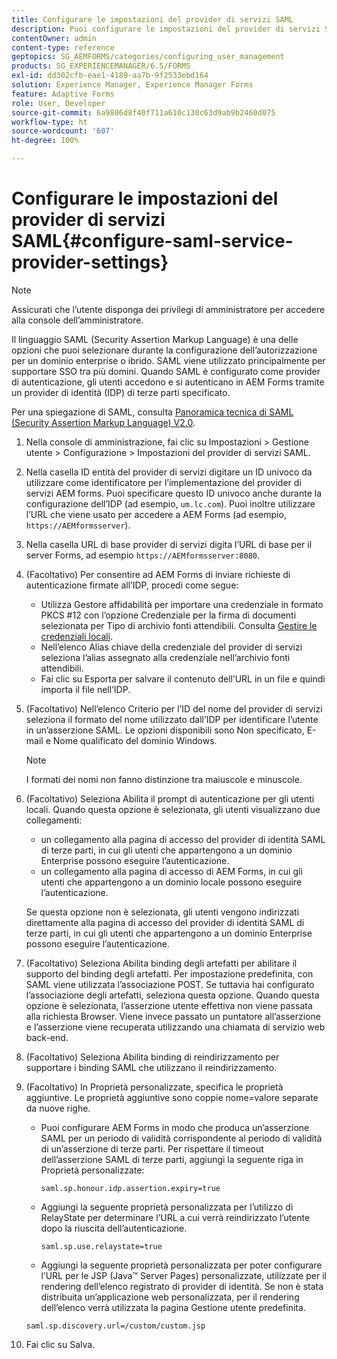 ```yaml
---
title: Configurare le impostazioni del provider di servizi SAML
description: Puoi configurare le impostazioni del provider di servizi SAML per consentire agli utenti di accedere e autenticarsi in AEM Forms tramite un provider di identità (IDP) di terze parti specificato.
contentOwner: admin
content-type: reference
geptopics: SG_AEMFORMS/categories/configuring_user_management
products: SG_EXPERIENCEMANAGER/6.5/FORMS
exl-id: dd302cfb-eae1-4189-aa7b-9f2533ebd164
solution: Experience Manager, Experience Manager Forms
feature: Adaptive Forms
role: User, Developer
source-git-commit: 6a9806d8f40f711a610c130c63d9ab9b2460d075
workflow-type: ht
source-wordcount: '607'
ht-degree: 100%

---
```


# Configurare le impostazioni del provider di servizi SAML{#configure-saml-service-provider-settings}

>[!NOTE]
> 
> Assicurati che l’utente disponga dei privilegi di amministratore per accedere alla console dell’amministratore.

Il linguaggio SAML (Security Assertion Markup Language) è una delle opzioni che puoi selezionare durante la configurazione dell’autorizzazione per un dominio enterprise o ibrido. SAML viene utilizzato principalmente per supportare SSO tra più domini. Quando SAML è configurato come provider di autenticazione, gli utenti accedono e si autenticano in AEM Forms tramite un provider di identità (IDP) di terze parti specificato.

Per una spiegazione di SAML, consulta [Panoramica tecnica di SAML (Security Assertion Markup Language) V2.0](https://docs.oasis-open.org/security/saml/Post2.0/sstc-saml-tech-overview-2.0.html).

1. Nella console di amministrazione, fai clic su Impostazioni > Gestione utente > Configurazione > Impostazioni del provider di servizi SAML.
1. Nella casella ID entità del provider di servizi digitare un ID univoco da utilizzare come identificatore per l’implementazione del provider di servizi AEM forms. Puoi specificare questo ID univoco anche durante la configurazione dell’IDP (ad esempio, `um.lc.com`). Puoi inoltre utilizzare l’URL che viene usato per accedere a AEM Forms (ad esempio, `https://AEMformsserver`).
1. Nella casella URL di base provider di servizi digita l’URL di base per il server Forms, ad esempio `https://AEMformsserver:8080`.
1. (Facoltativo) Per consentire ad AEM Forms di inviare richieste di autenticazione firmate all’IDP, procedi come segue:

   * Utilizza Gestore affidabilità per importare una credenziale in formato PKCS #12 con l’opzione Credenziale per la firma di documenti selezionata per Tipo di archivio fonti attendibili. Consulta [Gestire le credenziali locali](/help/forms/using/admin-help/local-credentials.md#managing-local-credentials).
   * Nell’elenco Alias chiave della credenziale del provider di servizi seleziona l’alias assegnato alla credenziale nell’archivio fonti attendibili.
   * Fai clic su Esporta per salvare il contenuto dell’URL in un file e quindi importa il file nell’IDP.

1. (Facoltativo) Nell’elenco Criterio per l’ID del nome del provider di servizi seleziona il formato del nome utilizzato dall’IDP per identificare l’utente in un’asserzione SAML. Le opzioni disponibili sono Non specificato, E-mail e Nome qualificato del dominio Windows.

   >[!NOTE]
   >
   >I formati dei nomi non fanno distinzione tra maiuscole e minuscole.

1. (Facoltativo) Seleziona Abilita il prompt di autenticazione per gli utenti locali. Quando questa opzione è selezionata, gli utenti visualizzano due collegamenti:

   * un collegamento alla pagina di accesso del provider di identità SAML di terze parti, in cui gli utenti che appartengono a un dominio Enterprise possono eseguire l’autenticazione.
   * un collegamento alla pagina di accesso di AEM Forms, in cui gli utenti che appartengono a un dominio locale possono eseguire l’autenticazione.

   Se questa opzione non è selezionata, gli utenti vengono indirizzati direttamente alla pagina di accesso del provider di identità SAML di terze parti, in cui gli utenti che appartengono a un dominio Enterprise possono eseguire l’autenticazione.

1. (Facoltativo) Seleziona Abilita binding degli artefatti per abilitare il supporto del binding degli artefatti. Per impostazione predefinita, con SAML viene utilizzata l’associazione POST. Se tuttavia hai configurato l’associazione degli artefatti, seleziona questa opzione. Quando questa opzione è selezionata, l’asserzione utente effettiva non viene passata alla richiesta Browser. Viene invece passato un puntatore all’asserzione e l’asserzione viene recuperata utilizzando una chiamata di servizio web back-end.
1. (Facoltativo) Seleziona Abilita binding di reindirizzamento per supportare i binding SAML che utilizzano il reindirizzamento.
1. (Facoltativo) In Proprietà personalizzate, specifica le proprietà aggiuntive. Le proprietà aggiuntive sono coppie nome=valore separate da nuove righe.

   * Puoi configurare AEM Forms in modo che produca un’asserzione SAML per un periodo di validità corrispondente al periodo di validità di un’asserzione di terze parti. Per rispettare il timeout dell’asserzione SAML di terze parti, aggiungi la seguente riga in Proprietà personalizzate:

     `saml.sp.honour.idp.assertion.expiry=true`

   * Aggiungi la seguente proprietà personalizzata per l’utilizzo di RelayState per determinare l’URL a cui verrà reindirizzato l’utente dopo la riuscita dell’autenticazione.

     `saml.sp.use.relaystate=true`

   * Aggiungi la seguente proprietà personalizzata per poter configurare l’URL per le JSP (Java™ Server Pages) personalizzate, utilizzate per il rendering dell’elenco registrato di provider di identità. Se non è stata distribuita un’applicazione web personalizzata, per il rendering dell’elenco verrà utilizzata la pagina Gestione utente predefinita.

   `saml.sp.discovery.url=/custom/custom.jsp`

1. Fai clic su Salva.
